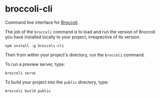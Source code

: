 # broccoli-cli

Command line interface for [Broccoli](https://github.com/joliss/broccoli).

The job of the `broccoli` command is to load and run the version of Broccoli
you have installed locally to your project, irrespective of its version.

```
npm install -g broccoli-cli
```

Then from within your project's directory, run the `broccoli` command.

To run a preview server, type:

```
broccoli serve
```

To build your project into the `public` directory, type:

```
broccoli build public
```
